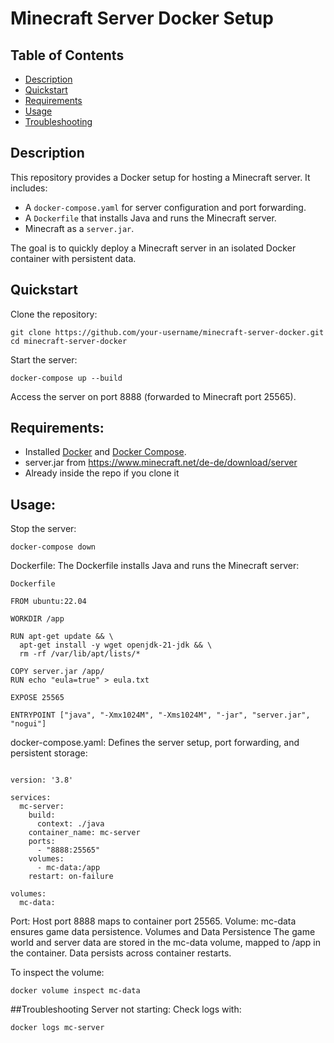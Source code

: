 # Minecraft Server Docker Setup

## Table of Contents
- [Description](#description)
- [Quickstart](#quickstart)
- [Requirements](#requirements)
- [Usage](#usage)
- [Troubleshooting](#troubleshooting)


## Description
This repository provides a Docker setup for hosting a Minecraft server. It includes:
- A `docker-compose.yaml` for server configuration and port forwarding.
- A `Dockerfile` that installs Java and runs the Minecraft server.
- Minecraft as a `server.jar`.

The goal is to quickly deploy a Minecraft server in an isolated Docker container with persistent data.

## Quickstart
Clone the repository:

   ```
   git clone https://github.com/your-username/minecraft-server-docker.git
   cd minecraft-server-docker
   ```
   
Start the server:

  ```
  docker-compose up --build
  ```

Access the server on port 8888 (forwarded to Minecraft port 25565).

## Requirements:
- Installed [Docker](https://www.docker.com/) and [Docker Compose](https://docs.docker.com/compose/).
- server.jar from https://www.minecraft.net/de-de/download/server
- Already inside the repo if you clone it
  
## Usage:

Stop the server:

  ```
  docker-compose down
  ```

Dockerfile:
The Dockerfile installs Java and runs the Minecraft server:

  ```
  Dockerfile

  FROM ubuntu:22.04

  WORKDIR /app

  RUN apt-get update && \
    apt-get install -y wget openjdk-21-jdk && \
    rm -rf /var/lib/apt/lists/*

  COPY server.jar /app/
  RUN echo "eula=true" > eula.txt

  EXPOSE 25565

  ENTRYPOINT ["java", "-Xmx1024M", "-Xms1024M", "-jar", "server.jar", "nogui"]
  ```

docker-compose.yaml:
Defines the server setup, port forwarding, and persistent storage:

  ```

  version: '3.8'

  services:
    mc-server:
      build:
        context: ./java
      container_name: mc-server
      ports:
        - "8888:25565"
      volumes:
        - mc-data:/app
      restart: on-failure

  volumes:
    mc-data:
  ```

Port: Host port 8888 maps to container port 25565.
Volume: mc-data ensures game data persistence.
Volumes and Data Persistence
The game world and server data are stored in the mc-data volume, mapped to /app in the container. Data persists across container restarts.

To inspect the volume:

  ```
  docker volume inspect mc-data
  ```

##Troubleshooting
Server not starting: Check logs with:

```
docker logs mc-server
```
